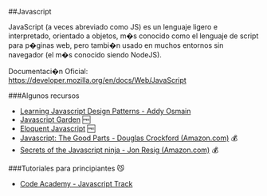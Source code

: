 ##Javascript

JavaScript (a veces abreviado como JS) es un lenguaje ligero e interpretado, orientado a objetos, m�s conocido como el lenguaje de script para p�ginas web, pero tambi�n usado en muchos entornos sin navegador (el m�s conocido siendo NodeJS). 

Documentaci�n Oficial: https://developer.mozilla.org/en/docs/Web/JavaScript

###Algunos recursos

* [Learning Javascript Design Patterns - Addy Osmain](http://addyosmani.com/resources/essentialjsdesignpatterns/book/)
* [Javascript Garden](http://bonsaiden.github.io/JavaScript-Garden) :free:
* [Eloquent Javascript](http://eloquentjavascript.net/contents.html) :free:
* [Javascript: The Good Parts - Douglas Crockford (Amazon.com)](http://amzn.com/0596517742) :moneybag: 
* [Secrets of the Javascript ninja - Jon Resig (Amazon.com)](http://amzn.com/193398869X) :moneybag:

###Tutoriales para principiantes :smirk_cat:
* [Code Academy - Javascript Track](http://www.codecademy.com/tracks/javascript)
